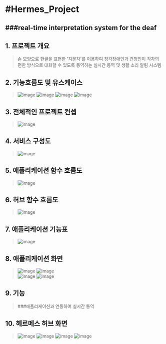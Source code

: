 #Hermes_Project
=============
###real-time interpretation system for the deaf
----

**1. 프로젝트 개요**
----
>손 모양으로 한글을 표현한 '지문자'를 이용하여 청각장애인과 건청인이 각자의 편한 방식으로 대화할 수 있도록 통역하는
>실시간 통역 및 생활 소리 알림 시스템

**2. 기능흐름도 및 유스케이스**
----
>![image](https://user-images.githubusercontent.com/33280934/114130822-577f9a80-993c-11eb-9ed0-187eab9574ee.png)
![image](https://user-images.githubusercontent.com/33280934/114130887-7d0ca400-993c-11eb-995d-3312f96151db.png)
![image](https://user-images.githubusercontent.com/33280934/114130828-5b132180-993c-11eb-873c-fe21c44167f5.png)
>![image](https://user-images.githubusercontent.com/33280934/114130899-81d15800-993c-11eb-9e5c-930546753e30.png)

**3. 전체적인 프로젝트 컨셉**
----
>![image](https://user-images.githubusercontent.com/33280934/114128781-1dac9500-9938-11eb-9f10-744f37c0e958.png)

**4. 서비스 구성도**
----
>![image](https://user-images.githubusercontent.com/33280934/114128612-b4c51d00-9937-11eb-8bf4-84c0bc379ebe.png)

**5. 애플리케이션 함수 흐름도**
----
>![image](https://user-images.githubusercontent.com/33280934/114128797-2604d000-9938-11eb-910d-f03cb4fa4e11.png)

**6. 허브 함수 흐름도**
----
>![image](https://user-images.githubusercontent.com/33280934/114128816-34eb8280-9938-11eb-87a7-e39d06587d86.png)

**7. 애플리케이션 기능표**
----
>![image](https://user-images.githubusercontent.com/33280934/114130158-ee4b5780-993a-11eb-800d-b10177e79ffd.png)  

**8. 애플리케이션 화면**
----
>![image](https://user-images.githubusercontent.com/33280934/114129160-fbffdd80-9938-11eb-892d-93b03a56fffc.png)
![image](https://user-images.githubusercontent.com/33280934/114129170-00c49180-9939-11eb-9183-c23aa9b3176b.png)  
![image](https://user-images.githubusercontent.com/33280934/114129175-0326eb80-9939-11eb-89ce-3c2ba692769d.png)
>![image](https://user-images.githubusercontent.com/33280934/114129183-04f0af00-9939-11eb-8f37-b7d12075ac28.png)

**9. 기능**
----
>###애플리케이션과 연동하여 실시간 통역

**10. 헤르메스 허브 화면**
----
>![image](https://user-images.githubusercontent.com/33280934/114129590-d2938180-9939-11eb-8ffb-f66c25b0d896.png)
![image](https://user-images.githubusercontent.com/33280934/114129606-dc1ce980-9939-11eb-9d89-df4d3debf595.png)
![image](https://user-images.githubusercontent.com/33280934/114129609-df17da00-9939-11eb-8ee1-4c836f3df0cf.png)
>![image](https://user-images.githubusercontent.com/33280934/114129616-e17a3400-9939-11eb-8100-32a13eff3313.png)
